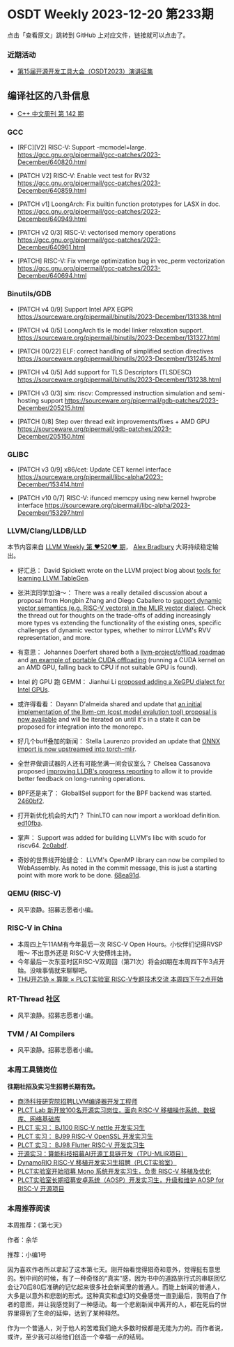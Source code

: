 # OSDT Weekly 2023-12-20 第233期

点击「查看原文」跳转到 GitHub 上对应文件，链接就可以点击了。

### 近期活动

- [第15届开源开发工具大会（OSDT2023）演讲征集](https://mp.weixin.qq.com/s/L95vtj-qKjqZB85u-5ktzg)

## 编译社区的八卦信息

- [C++ 中文周刊 第 142 期](https://mp.weixin.qq.com/s/33JhpRK_Ad1Z5cLvn3ZgYw)

### GCC

- [RFC][V2] RISC-V: Support -mcmodel=large.
  https://gcc.gnu.org/pipermail/gcc-patches/2023-December/640820.html

- [PATCH V2] RISC-V: Enable vect test for RV32
  https://gcc.gnu.org/pipermail/gcc-patches/2023-December/640859.html

- [PATCH v1] LoongArch: Fix builtin function prototypes for LASX in doc.
  https://gcc.gnu.org/pipermail/gcc-patches/2023-December/640949.html

- [PATCH v2 0/3] RISC-V: vectorised memory operations
  https://gcc.gnu.org/pipermail/gcc-patches/2023-December/640961.html

- [PATCH] RISC-V: Fix vmerge optimization bug in vec_perm vectorization
  https://gcc.gnu.org/pipermail/gcc-patches/2023-December/640694.html

### Binutils/GDB

- [PATCH v4 0/9] Support Intel APX EGPR
  https://sourceware.org/pipermail/binutils/2023-December/131338.html

- [PATCH v4 0/5] LoongArch tls le model linker relaxation support.
  https://sourceware.org/pipermail/binutils/2023-December/131327.html

- [PATCH 00/22] ELF: correct handling of simplified section directives
  https://sourceware.org/pipermail/binutils/2023-December/131245.html

- [PATCH v4 0/5] Add support for TLS Descriptors (TLSDESC)
  https://sourceware.org/pipermail/binutils/2023-December/131238.html

- [PATCH v3 0/3] sim: riscv: Compressed instruction simulation and semi-hosting support
  https://sourceware.org/pipermail/gdb-patches/2023-December/205215.html

- [PATCH 0/8] Step over thread exit improvements/fixes + AMD GPU
  https://sourceware.org/pipermail/gdb-patches/2023-December/205150.html

### GLIBC

- [PATCH v3 0/9] x86/cet: Update CET kernel interface
  https://sourceware.org/pipermail/libc-alpha/2023-December/153414.html

- [PATCH v10 0/7] RISC-V: ifunced memcpy using new kernel hwprobe interface
  https://sourceware.org/pipermail/libc-alpha/2023-December/153297.html

### LLVM/Clang/LLDB/LLD

本节内容来自 [LLVM Weekly 第 ❤️520❤️ 期](http://llvmweekly.org/issue/520)，
[Alex Bradbury](https://www.linkedin.com/in/alex-bradbury/) 大哥持续稳定输出。

* 好汇总： David Spickett wrote on the LLVM project blog about [tools for learning LLVM TableGen](https://blog.llvm.org/posts/2023-12-07-tools-for-learning-llvm-tablegen/).

* 张洪滨同学加油～： There was a really detailed discussion about a proposal from Hongbin Zhang and Diego Caballero to [support dynamic vector semantics (e.g. RISC-V vectors) in the MLIR vector dialect](https://discourse.llvm.org/t/rfc-dynamic-vector-semantics-for-the-mlir-vector-dialect/75704).  Check the thread out for thoughts on the trade-offs of adding increasingly more types vs extending the functionality of the existing ones, specific challenges of dynamic vector types, whether to mirror LLVM's RVV representation, and more.

* 有意思： Johannes Doerfert shared both a [llvm-project/offload roadmap](https://discourse.llvm.org/t/rfc-llvm-project-offload-roadmap/75611) and [an example of portable CUDA offloading](https://discourse.llvm.org/t/showcasing-llvm-offload/75722) (running a CUDA kernel on an AMD GPU, falling back to CPU if not suitable GPU is found).

* Intel 的 GPU 跑 GEMM： Jianhui Li [proposed adding a XeGPU dialect for Intel GPUs](https://discourse.llvm.org/t/rfc-add-xegpu-dialect-for-intel-gpus/75723).

* 或许得看看： Dayann D'almeida shared and update that [an initial implementation of the llvm-cm (cost model evalution tool) proposal is now available](https://discourse.llvm.org/t/rfc-llvm-cm-cost-model-evaluation-for-object-files-machine-code/71502/5) and will be iterated on until it's in a state it can be proposed for integration into the monorepo.

* 好几个buff叠加的新闻： Stella Laurenzo provided an update that [ONNX import is now upstreamed into torch-mlir](https://discourse.llvm.org/t/rfc-llvm-project-offload-roadmap/75611).

* 全世界做调试器的人还有可能坐满一间会议室么？ Chelsea Cassanova proposed [improving LLDB's progress reporting](https://discourse.llvm.org/t/rfc-improve-lldb-progress-reporting/75717) to allow it to provide better feedback on long-running operations.

* BPF还是来了： GlobalISel support for the BPF backend was started.
  [2460bf2](https://github.com/llvm/llvm-project/commit/2460bf2facd1).

* 打开新优化机会的大门？ ThinLTO can now import a workload definition.
  [ed10fba](https://github.com/llvm/llvm-project/commit/ed10fba1b274).

* 掌声： Support was added for building LLVM's libc with scudo for riscv64.
  [2c0abdf](https://github.com/llvm/llvm-project/commit/2c0abdf2df9f).

* 奇妙的世界线开始缝合： LLVM's OpenMP library can now be compiled to WebAssembly. As noted in the commit message, this is just a starting point with more work to be done.
  [68ea91d](https://github.com/llvm/llvm-project/commit/68ea91dd8b50).

### QEMU (RISC-V)

- 风平浪静。招募志愿者小编。

### RISC-V in China

- 本周四上午11AM有今年最后一次 RISC-V Open Hours。小伙伴们记得RVSP哦～ 不出意外还是 RISC-V 大使傅炜主持。
- 今年最后一次东亚时区RISC-V双周回（第71次）将会如期在本周四下午3点开始。没啥事情就来聊聊吧。
- [THU开芯协 × 算能 × PLCT实验室 RISC-V专题技术交流 本周四下午2点开始](https://mp.weixin.qq.com/s/QtWgXe4Xv86RsPtC8pYU8A)

### RT-Thread 社区

- 风平浪静。招募志愿者小编。

### TVM / AI Compilers

- 风平浪静。招募志愿者小编。

### 本周工具链岗位

**往期社招及实习生招聘长期有效。**

- [商汤科技研究院招聘LLVM编译器开发工程师](https://mp.weixin.qq.com/s/4j-Qin8LFUJlzKzFIpIKpw)
- [PLCT Lab 新开放100名开源实习岗位，面向 RISC-V 移植操作系统、数据库、网络基础库](https://mp.weixin.qq.com/s/ebvIxcplB8Jtw18LMoXTTQ)
- [PLCT 实习： BJ100 RISC-V nettle 开发实习生](https://mp.weixin.qq.com/s/GEUKRlxILFpdHQbv-yxWQQ)
- [PLCT 实习： BJ99 RISC-V OpenSSL 开发实习生](https://mp.weixin.qq.com/s/pzy6sbW50r3aLw3Dt36oBQ)
- [PLCT 实习： BJ98 Flutter RISC-V 开发实习生](https://mp.weixin.qq.com/s/gQYT_rhtLE8jGg6WWAztDA)
- [开源实习：算能科技招募AI开源工具链开发（TPU-MLIR项目）](https://mp.weixin.qq.com/s/IBJh0ip4k11PzIMZecsWSw)
- [DynamoRIO RISC-V 移植开发实习生招聘（PLCT实验室）](https://mp.weixin.qq.com/s/J_5TjT6DOqeOXJXQI5VQxw)
- [PLCT实验室开始招募 Mono 系统开发实习生，负责 RISC-V 移植及优化](https://mp.weixin.qq.com/s/whEW7Hay1jIP1tBzIPay1A)
- [PLCT实验室长期招募安卓系统（AOSP）开发实习生，升级和维护 AOSP for RISC-V 开源项目](https://mp.weixin.qq.com/s/dJP2cEB1nex2inR5c-cJog)


### 本周推荐阅读

本周推荐：《第七天》

作者：余华

推荐：小编1号

因为喜欢作者所以拿起了这本第七天。刚开始看觉得猎奇和意外，觉得挺有意思的。到中间的时候，有了一种奇怪的“真实”感，因为书中的道路旅行式的串联回忆会让70后80后准确的记忆起来很多社会新闻里的普通人。而能上新闻的普通人，大多是以意外和悲剧的形式。这种真实和虚幻的交叠感觉一直到最后，我明白了作者的意图，并让我感觉到了一种感动。每一个悲剧新闻中离开的人，都在死后的世界里得到了生命的延伸，达到了某种释然。

作为一个普通人，对于他人的苦难我们绝大多数时候都是无能为力的。而作者说，或许，至少我可以给他们创造一个幸福一点的结局。
